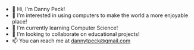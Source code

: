 - 👋 Hi, I'm Danny Peck!
- 👀 I'm interested in using computers to make the world a more enjoyable place!
- 🌱 I'm currently learning Computer Science!
- 💞️ I'm looking to collaborate on educational projects!
- 📫 You can reach me at dannytpeck@gmail.com
